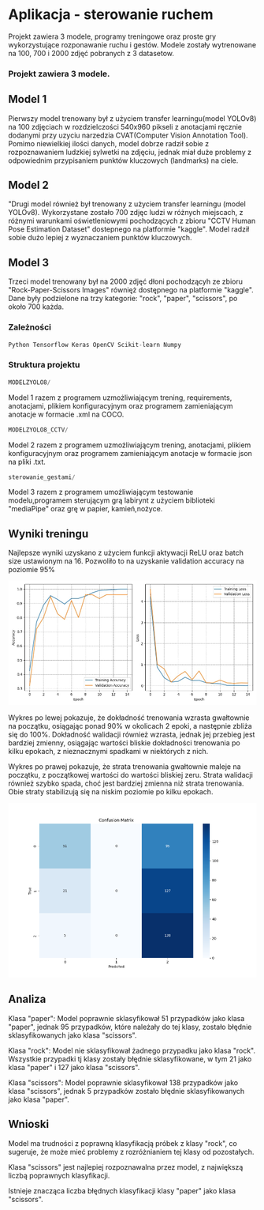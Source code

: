 # Aplikacja - sterowanie ruchem

Projekt zawiera 3 modele, programy treningowe oraz proste gry wykorzystujące rozponawanie ruchu i gestów. Modele zostały wytrenowane na 100, 700 i 2000 zdjęć pobranych z 3 datasetow.

### Projekt zawiera 3 modele.

## Model 1

Pierwszy model trenowany był z użyciem transfer learningu(model YOLOv8) na 100 zdjęciach w rozdzielczości 540x960 pikseli z anotacjami ręcznie dodanymi przy uzyciu narzedzia CVAT(Computer Vision Annotation Tool). Pomimo niewielkiej ilości danych, model dobrze radził sobie z rozpoznawaniem ludzkiej sylwetki na zdjęciu, jednak miał duże problemy z odpowiednim przypisaniem punktów kluczowych (landmarks) na ciele.

## Model 2

"Drugi model również był trenowany z użyciem transfer learningu (model YOLOv8). Wykorzystane zostało 700 zdjęc ludzi w różnych miejscach, z różnymi warunkami oświetleniowymi pochodzących z zbioru "CCTV Human Pose Estimation Dataset" dostepnego na platformie "kaggle". Model radził sobie dużo lepiej z wyznaczaniem punktów kluczowych.

## Model 3

Trzeci model trenowany był na 2000 zdjęć dłoni pochodzącyh ze zbioru "Rock-Paper-Scissors Images" równięż dostępnego na platformie "kaggle". Dane były podzielone na trzy kategorie: "rock", "paper", "scissors", po około 700 każda.

### Zależności

```python
Python Tensorflow Keras OpenCV Scikit-learn Numpy
```

### Struktura projektu

```python
MODELZYOLO8/
```

Model 1 razem z programem uzmożliwiającym trening, requirements, anotacjami, plikiem konfiguracyjnym oraz programem zamieniającym anotacje w formacie .xml na COCO.

```python
MODELZYOLO8_CCTV/
```

Model 2 razem z programem uzmożliwiającym trening, anotacjami, plikiem konfiguracyjnym oraz programem zamieniającym anotacje w formacie json na pliki .txt.

```python
sterowanie_gestami/
```

Model 3 razem z programem umożliwiającym testowanie modelu,programem sterującym grą labirynt z użyciem biblioteki "mediaPipe" oraz grę w papier, kamień,nożyce.

## Wyniki treningu

Najlepsze wyniki uzyskano z użyciem funkcji aktywacji ReLU oraz batch size ustawionym na 16. Pozwoliło to na uzyskanie validation accuracy na poziomie 95%

![learning_curve](learning_curve.jpeg)

Wykres po lewej pokazuje, że dokładność trenowania wzrasta gwałtownie na początku, osiągając ponad 90% w okolicach 2 epoki, a następnie zbliża się do 100%. Dokładność walidacji również wzrasta, jednak jej przebieg jest bardziej zmienny, osiągając wartości bliskie dokładności trenowania po kilku epokach, z nieznacznymi spadkami w niektórych z nich.

Wykres po prawej pokazuje, że strata trenowania gwałtownie maleje na początku, z początkowej wartości do wartości bliskiej zeru. Strata walidacji również szybko spada, choć jest bardziej zmienna niż strata trenowania. Obie straty stabilizują się na niskim poziomie po kilku epokach.

![confusion_matrix](confusion_matrix.png)

## Analiza

Klasa "paper": Model poprawnie sklasyfikował 51 przypadków jako klasa "paper", jednak 95 przypadków, które należały do tej klasy, zostało
błędnie sklasyfikowanych jako klasa "scissors".

Klasa "rock": Model nie sklasyfikował żadnego przypadku jako klasa "rock". Wszystkie przypadki tj klasy zostały błędnie sklasyfikowane, w tym 21 jako klasa "paper" i 127 jako klasa "scissors".

Klasa "scissors": Model poprawnie sklasyfikował 138 przypadków jako klasa "scissors", jednak 5 przypadków zostało błędnie sklasyfikowanych jako klasa "paper".

## Wnioski

Model ma trudności z poprawną klasyfikacją próbek z klasy "rock", co sugeruje, że może mieć problemy z rozróżnianiem tej klasy od pozostałych.

Klasa "scissors" jest najlepiej rozpoznawalna przez model, z największą liczbą poprawnych klasyfikacji.

Istnieje znacząca liczba błędnych klasyfikacji klasy "paper" jako klasa "scissors".
